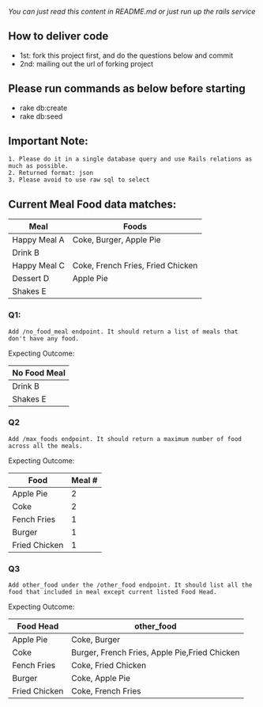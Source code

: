 _You can just read this content in README.md or just run up the rails service_

## How to deliver code
* 1st: fork this project first, and do the questions below and commit
* 2nd: mailing out the url of forking project

## Please run commands as below before starting
* rake db:create
* rake db:seed

## Important Note:
    1. Please do it in a single database query and use Rails relations as much as possible.
    2. Returned format: json
    3. Please avoid to use raw sql to select

## Current Meal Food data matches:

|Meal          |Foods                                |
|--------------|-------------------------------------|
|Happy Meal A  |Coke, Burger, Apple Pie              |
|Drink B       |
|Happy Meal C  |Coke, French Fries, Fried Chicken    |
|Dessert D     |Apple Pie                            |
|Shakes E      |



### Q1:
	Add /no_food_meal endpoint. It should return a list of meals that don't have any food.

Expecting Outcome:

|No Food Meal       |
|-------------------|
|Drink B            |
|Shakes E           |


### Q2
	Add /max_foods endpoint. It should return a maximum number of food across all the meals.

Expecting Outcome:

|Food          |Meal #  |
|--------------|--------|
|Apple Pie     |2       |
|Coke          |2       |
|Fench Fries   |1       |
|Burger        |1       |
|Fried Chicken |1       |


### Q3
	Add other_food under the /other_food endpoint. It should list all the food that included in meal except current listed Food Head.

Expecting Outcome:

|Food Head     |other_food                                   |
|--------------|---------------------------------------------|
|Apple Pie     |Coke, Burger                                 |
|Coke          |Burger, French Fries, Apple Pie,Fried Chicken|
|Fench Fries   |Coke, Fried Chicken                          |
|Burger        |Coke, Apple Pie                              |
|Fried Chicken |Coke, French Fries                           |


